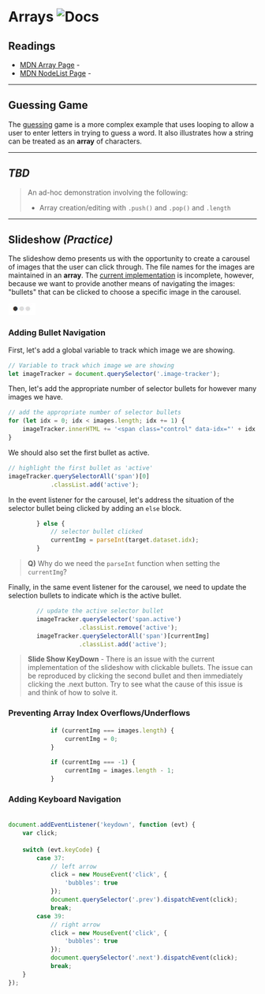 # Arrays ![Docs](https://img.shields.io/badge/Documentation%20Status-10--40%25%20Rough%20Outline-red?logo=Read%20the%20Docs)

## Readings

- [MDN Array Page](https://developer.mozilla.org/en-US/docs/Web/JavaScript/Reference/Global_Objects/Array) - 
- [MDN NodeList Page](https://developer.mozilla.org/en-US/docs/Web/API/NodeList) - 

----

## Guessing Game

The [guessing](./demos/guessing/main.js) game is a more complex example that uses looping to allow a user to enter letters in trying to guess a word. It also illustrates how a string can be treated as an **array** of characters.

----

## *TBD*

> An ad-hoc demonstration involving the following:
> 
> - Array creation/editing with `.push()` and `.pop()` and `.length`

----

## Slideshow *(Practice)*

The slideshow demo presents us with the opportunity to create a carousel of images that the user can click through. The file names for the images are maintained in an **array**. The [current implementation](./demos/slideshow/js/main.js) is incomplete, however, because we want to provide another means of navigating the images: "bullets" that can be clicked to choose a specific image in the carousel.

![Bullet Navigation](./images/bullet-nav.jpg)

### Adding Bullet Navigation

First, let's add a global variable to track which image we are showing.

```js
// Variable to track which image we are showing
let imageTracker = document.querySelector('.image-tracker');
```

Then, let's add the appropriate number of selector bullets for however many images we have.

```js
// add the appropriate number of selector bullets
for (let idx = 0; idx < images.length; idx += 1) {
    imageTracker.innerHTML += '<span class="control" data-idx="' + idx + '">&bull;</span>';
}
```

We should also set the first bullet as active.

```js
// highlight the first bullet as 'active'
imageTracker.querySelectorAll('span')[0]
            .classList.add('active');
```

In the event listener for the carousel, let's address the situation of the selector bullet being clicked by adding an `else` block.

```js
        } else {
            // selector bullet clicked
            currentImg = parseInt(target.dataset.idx);
        }
```

> **Q)** Why do we need the `parseInt` function when setting the `currentImg`?

Finally, in the same event listener for the carousel, we need to update the selection bullets to indicate which is the active bullet.

```js
        // update the active selector bullet
        imageTracker.querySelector('span.active')
                    .classList.remove('active');
        imageTracker.querySelectorAll('span')[currentImg]
                    .classList.add('active');
```

> **Slide Show KeyDown** - There is an issue with the current implementation of the slideshow with clickable bullets. The issue can be reproduced by clicking the second bullet and then immediately clicking the .next button. Try to see what the cause of this issue is and think of how to solve it. <!-- currentImg = Number(target.dataset.idx); // required to prevent breakage! -->

### Preventing Array Index Overflows/Underflows

```js
            if (currentImg === images.length) {
                currentImg = 0;
            }
```

```js
            if (currentImg === -1) {
                currentImg = images.length - 1;
            }
```

### Adding Keyboard Navigation

```js

document.addEventListener('keydown', function (evt) {
    var click;

    switch (evt.keyCode) {
        case 37:
            // left arrow
            click = new MouseEvent('click', {
                'bubbles': true
            });
            document.querySelector('.prev').dispatchEvent(click);
            break;
        case 39:
            // right arrow
            click = new MouseEvent('click', {
                'bubbles': true
            });
            document.querySelector('.next').dispatchEvent(click);
            break;
    }
});
```
